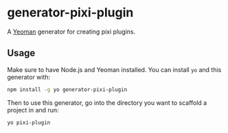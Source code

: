 # generator-pixi-plugin

A [Yeoman](http://yeoman.io/) generator for creating pixi plugins.


## Usage

Make sure to have Node.js and Yeoman installed. You can install `yo` and this generator with:

```bash
npm install -g yo generator-pixi-plugin
```

Then to use this generator, go into the directory you want to scaffold a project in and run:

```bash
yo pixi-plugin
```
